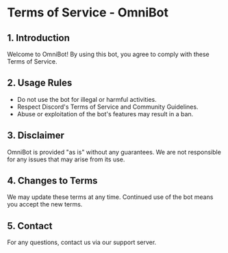# Terms of Service - OmniBot

## 1. Introduction
Welcome to OmniBot! By using this bot, you agree to comply with these Terms of Service.

## 2. Usage Rules
- Do not use the bot for illegal or harmful activities.
- Respect Discord's Terms of Service and Community Guidelines.
- Abuse or exploitation of the bot's features may result in a ban.

## 3. Disclaimer
OmniBot is provided "as is" without any guarantees. We are not responsible for any issues that may arise from its use.

## 4. Changes to Terms
We may update these terms at any time. Continued use of the bot means you accept the new terms.

## 5. Contact
For any questions, contact us via our support server.
